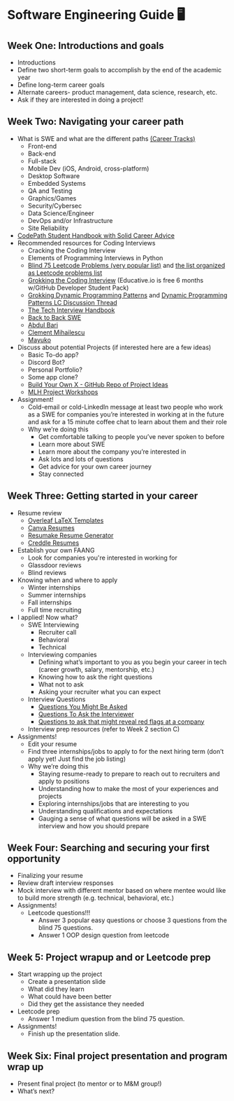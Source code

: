 # Software Engineering Guide 🖥

## Week One: Introductions and goals
- Introductions 
- Define two short-term goals to accomplish by the end of the academic year
- Define long-term career goals
- Alternate careers- product management, data science, research, etc.
- Ask if they are  interested in doing a project!

## Week Two: Navigating your career path
- What is SWE and what are the different paths [(Career Tracks)](https://books.codepath.org/student-handbook/software-engineering/software-career-tracks)
  - Front-end 
  - Back-end 
  - Full-stack 
  - Mobile Dev (iOS, Android, cross-platform)
  - Desktop Software
  - Embedded Systems
  - QA and Testing
  - Graphics/Games
  - Security/Cybersec
  - Data Science/Engineer
  - DevOps and/or Infrastructure
  - Site Reliability
- [CodePath Student Handbook with Solid Career Advice](https://books.codepath.org/student-handbook/)
- Recommended resources for Coding Interviews
  - Cracking the Coding Interview
  - Elements of Programming Interviews in Python
  - [Blind 75 Leetcode Problems (very popular list)](https://www.teamblind.com/post/New-Year-Gift---Curated-List-of-Top-75-LeetCode-Questions-to-Save-Your-Time-OaM1orEU) and [the list organized as Leetcode problems list](https://leetcode.com/list/xoqag3yj/)
  - [Grokking the Coding Interview](https://www.educative.io/courses/grokking-the-coding-interview) (Educative.io is free 6 months w/GitHub Developer Student Pack)
  - [Grokking Dynamic Programming Patterns](https://www.educative.io/courses/grokking-dynamic-programming-patterns-for-coding-interviews) and [Dynamic Programming Patterns LC Discussion Thread](https://leetcode.com/discuss/general-discussion/458695/dynamic-programming-patterns)
  - [The Tech Interview Handbook](https://yangshun.github.io/tech-interview-handbook/algorithms/algorithms-introduction/)
  - [Back to Back SWE ](https://www.youtube.com/channel/UCmJz2DV1a3yfgrR7GqRtUUA)
  - [Abdul Bari](https://www.youtube.com/channel/UCZCFT11CWBi3MHNlGf019nw)
  - [Clement Mihailescu ](https://www.youtube.com/channel/UCaO6VoaYJv4kS-TQO_M-N_g)
  - [Mayuko](https://www.youtube.com/user/hellomayuko)
- Discuss about potential Projects (if interested here are a few ideas)
  - Basic To-do app?
  - Discord Bot?
  - Personal Portfolio?
  - Some app clone?
  - [Build Your Own X - GitHub Repo of Project Ideas](https://github.com/danistefanovic/build-your-own-x)
  - [MLH Project Workshops](https://mlh.io/seasons/localhost/events)
- Assignment! 
  - Cold-email or cold-LinkedIn message at least two people who work as a SWE for companies you’re interested in working at in the future and ask for a 15 minute coffee chat to learn about them and their role
  - Why we’re doing this
    - Get comfortable talking to people you’ve never spoken to before
    - Learn more about SWE 
    - Learn more about the company you’re interested in
    - Ask lots and lots of questions 
    - Get advice for your own career journey
    - Stay connected 


## Week Three: Getting started in your career
- Resume review
  - [Overleaf LaTeX Templates](https://www.overleaf.com/latex/templates/tagged/cv)
  - [Canva Resumes](https://www.canva.com/resumes/templates/)
  - [Resumake Resume Generator](https://resumake.io/generator/templates)
  - [Creddle Resumes](http://creddle.io/)
- Establish your own FAANG
  - Look for companies you're interested in working for
  - Glassdoor reviews 
  - Blind reviews
- Knowing when and where to apply
  - Winter internships
  - Summer internships
  - Fall internships
  - Full time recruiting 
- I applied! Now what?
  - SWE Interviewing
    - Recruiter call
    - Behavioral
    - Technical 
  - Interviewing companies 
    - Defining what’s important to you as you begin your career in tech (career growth, salary, mentorship, etc.)
    - Knowing how to ask the right questions
    - What not to ask 
    - Asking your recruiter what you can expect
  - Interview Questions
    - [Questions You Might Be Asked](https://yangshun.github.io/tech-interview-handbook/behavioral-questions/)
    - [Questions To Ask the Interviewer](https://yangshun.github.io/tech-interview-handbook/questions-to-ask/)
    - [Questions to ask that might reveal red flags at a company](https://www.reddit.com/r/cscareerquestions/comments/isj05t/what_are_some_smart_questions_to_ask_about_the/)
  - Interview prep resources (refer to Week 2 section C)
- Assignments!
  - Edit your resume
  - Find three internships/jobs to apply to for the next hiring term (don’t apply yet! Just find the job listing)
  - Why we’re doing this
    - Staying resume-ready to prepare to reach out to recruiters and apply to positions
    - Understanding how to make the most of your experiences and projects 
    - Exploring internships/jobs that are interesting to you 
    - Understanding qualifications and expectations
    - Gauging a sense of what questions will be asked in a SWE interview and how you should prepare


## Week Four: Searching and securing your first opportunity
- Finalizing your resume 
- Review draft interview responses 
- Mock interview with different mentor based on where mentee would like to build more strength (e.g. technical, behavioral, etc.)
- Assignments!
  - Leetcode questions!!! 
    - Answer 3 popular easy questions or choose 3 questions from the blind 75 questions. 
    - Answer 1 OOP design question from leetcode

## Week 5: Project wrapup and or Leetcode prep
- Start wrapping up the project
  - Create a presentation slide
  - What did they learn
  - What could have been better
  - Did they get the assistance they needed
- Leetcode prep
  - Answer 1 medium question from the blind 75 question. 
- Assignments!
  - Finish up the presentation slide. 

## Week Six: Final project presentation and program wrap up
- Present final project (to mentor or to M&M group!) 
- What’s next?


